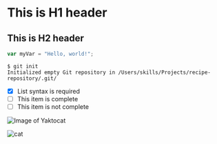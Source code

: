 # This is H1 header
## This is H2 header
``` javascript
var myVar = "Hello, world!";
```

```
$ git init
Initialized empty Git repository in /Users/skills/Projects/recipe-repository/.git/
```

- [x] List syntax is required
- [ ] This item is complete
- [ ] This item is not complete

![Image of Yaktocat](https://octodex.github.com/images/yaktocat.png)

![cat](https://media.istockphoto.com/id/2040984869/photo/big-eyed-naughty-cat-looking-at-the-target-from-behind-the-marble-table.jpg?s=2048x2048&w=is&k=20&c=e9NmDvB3arlyWmG4341yZWgZeYpiIuvxgDRNdgn4boQ=)

